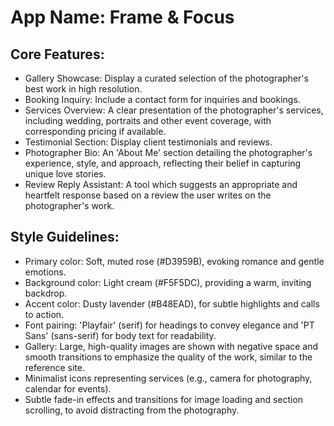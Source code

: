 # **App Name**: Frame & Focus

## Core Features:

- Gallery Showcase: Display a curated selection of the photographer's best work in high resolution.
- Booking Inquiry: Include a contact form for inquiries and bookings.
- Services Overview: A clear presentation of the photographer's services, including wedding, portraits and other event coverage, with corresponding pricing if available.
- Testimonial Section: Display client testimonials and reviews.
- Photographer Bio: An 'About Me' section detailing the photographer's experience, style, and approach, reflecting their belief in capturing unique love stories.
- Review Reply Assistant: A tool which suggests an appropriate and heartfelt response based on a review the user writes on the photographer's work.

## Style Guidelines:

- Primary color: Soft, muted rose (#D3959B), evoking romance and gentle emotions.
- Background color: Light cream (#F5F5DC), providing a warm, inviting backdrop.
- Accent color: Dusty lavender (#B48EAD), for subtle highlights and calls to action.
- Font pairing: 'Playfair' (serif) for headings to convey elegance and 'PT Sans' (sans-serif) for body text for readability.
- Gallery: Large, high-quality images are shown with negative space and smooth transitions to emphasize the quality of the work, similar to the reference site.
- Minimalist icons representing services (e.g., camera for photography, calendar for events).
- Subtle fade-in effects and transitions for image loading and section scrolling, to avoid distracting from the photography.